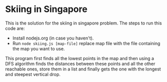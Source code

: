# Skiing in Singapore

This is the solution for the skiing in singapore problem.
The steps to run this code are:
- Install nodejs.org (in case you haven't).
- Run `node skiing.js [map-file]` replace map file with the file containing the map you want to use.

This program first finds all the lowest points in the map and then using a DFS algorithm finds the distances between these points and all the other reachable ones, store them in a list and finally gets the one with the longest and steepest vertical drop.